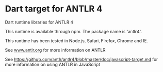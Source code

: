 # Dart target for ANTLR 4

Dart runtime libraries for ANTLR 4

This runtime is available through npm. The package name is 'antlr4'.

This runtime has been tested in Node.js, Safari, Firefox, Chrome and IE.

See www.antlr.org for more information on ANTLR

See https://github.com/antlr/antlr4/blob/master/doc/javascript-target.md for more information on using ANTLR in JavaScript



